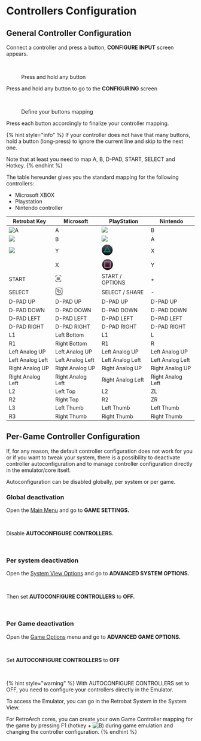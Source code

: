 # Controllers Configuration

## General Controller Configuration

Connect a controller and press a button, **CONFIGURE INPUT** screen appears.

<figure><img src="https://i.imgur.com/C8T3fn5.png" alt=""><figcaption><p>Press and hold any button</p></figcaption></figure>

Press and hold any button to go to the **CONFIGURING** screen

<figure><img src="https://i.imgur.com/b3mepeW.png" alt=""><figcaption><p>Define your buttons mapping</p></figcaption></figure>

Press each button accordingly to finalize your controller mapping.

{% hint style="info" %}
If your controller does not have that many buttons, hold a button (long-press) to ignore the current line and skip to the next one.

Note that at least you need to map A, B, D-PAD, START, SELECT and Hotkey.
{% endhint %}

The table hereunder gives you the standard mapping for the following controllers:

* Microsoft XBOX
* Playstation
* Nintendo controller

| Retrobat Key                                                                 | Microsoft                                   | PlayStation                                  | Nintendo          |
| ---------------------------------------------------------------------------- | ------------------------------------------- | -------------------------------------------- | ----------------- |
| ![A](<../.gitbook/assets/image (1) (2) (1).png>)                             | A                                           | ![](<../.gitbook/assets/image (11).png>)     | B                 |
| ![](<../.gitbook/assets/image (4) (1).png>)                                  | B                                           | ![](<../.gitbook/assets/image (8) (1).png>)  | A                 |
| ![](<../.gitbook/assets/image (3) (1) (2).png>)                              | Y                                           | ![](<../.gitbook/assets/image (7) (1).png>)  | X                 |
| <img src="../.gitbook/assets/image (2) (1) (1).png" alt="" data-size="line"> | X                                           | ![](<../.gitbook/assets/image (10) (1).png>) | Y                 |
| START                                                                        | ![](<../.gitbook/assets/image (5) (1).png>) | START / OPTIONS                              | +                 |
| SELECT                                                                       | ![](<../.gitbook/assets/image (6) (1).png>) | SELECT / SHARE                               | -                 |
| D-PAD UP                                                                     | D-PAD UP                                    | D-PAD UP                                     | D-PAD UP          |
| D-PAD DOWN                                                                   | D-PAD DOWN                                  | D-PAD DOWN                                   | D-PAD DOWN        |
| D-PAD LEFT                                                                   | D-PAD LEFT                                  | D-PAD LEFT                                   | D-PAD LEFT        |
| D-PAD RIGHT                                                                  | D-PAD RIGHT                                 | D-PAD RIGHT                                  | D-PAD RIGHT       |
| L1                                                                           | Left Bottom                                 | L1                                           | L                 |
| R1                                                                           | Right Bottom                                | R1                                           | R                 |
| Left Analog UP                                                               | Left Analog UP                              | Left Analog UP                               | Left Analog UP    |
| Left Analog Left                                                             | Left Analog Left                            | Left Analog Left                             | Left Analog Left  |
| Right Analog UP                                                              | Right Analog UP                             | Right Analog UP                              | Right Analog UP   |
| Right Analog Left                                                            | Right Analog Left                           | Right Analog Left                            | Right Analog Left |
| L2                                                                           | Left Top                                    | L2                                           | ZL                |
| R2                                                                           | Right Top                                   | R2                                           | ZR                |
| L3                                                                           | Left Thumb                                  | Left Thumb                                   | Left Thumb        |
| R3                                                                           | Right Thumb                                 | Right Thumb                                  | Right Thumb       |

## Per-Game Controller Configuration

If, for any reason, the default controller configuration does not work for you or if you want to tweak your system, there is a possibility to deactivate controller autoconfiguration and to manage controller configuration directly in the emulator/core itself.

Autoconfiguration can be disabled globally, per system or per game.

### **Global deactivation**

Open the [Main Menu](../navigation/main-menu.md) and go to **GAME SETTINGS.**

<figure><img src="https://i.imgur.com/LL6eTfL.png" alt=""><figcaption></figcaption></figure>

Disable **AUTOCONFIGURE CONTROLLERS.**

<figure><img src="https://i.imgur.com/USc60bs.png" alt=""><figcaption></figcaption></figure>

### **Per system d**eactivation

Open the [System View Options](../navigation/view-options.md) and go to **ADVANCED SYSTEM OPTIONS.**

<figure><img src="https://i.imgur.com/OwqDv4H.png" alt=""><figcaption></figcaption></figure>

Then set **AUTOCONFIGURE CONTROLLERS** to **OFF.**

<figure><img src="https://i.imgur.com/DnYtGMf.png" alt=""><figcaption></figcaption></figure>

### **Per Game d**eactivation

Open the [Game Options](../navigation/game-options.md) menu and go to **ADVANCED GAME OPTIONS.**

<figure><img src="https://i.imgur.com/tUJldiK.png" alt=""><figcaption></figcaption></figure>

Set **AUTOCONFIGURE CONTROLLERS** to **OFF**

<figure><img src="https://i.imgur.com/b6Z10Rc.png" alt=""><figcaption></figcaption></figure>

{% hint style="warning" %}
With AUTOCONFIGURE CONTROLLERS set to OFF, you need to configure your controllers directly in the Emulator.

To access the Emulator, you can go in the Retrobat System in the System View.

For RetroArch cores, you can create your own Game Controller mapping for the game by pressing F1 (hotkey + ![B](<../.gitbook/assets/image (4) (1).png>)) during game emulation and changing the controller configuration.
{% endhint %}
